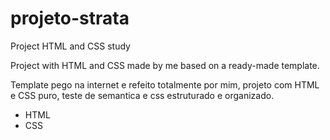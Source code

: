 # projeto-strata

Project HTML and CSS study

Project with HTML and CSS made by me based on a ready-made template.

Template pego na internet e refeito totalmente por mim, projeto com HTML e CSS puro, teste de semantica e css estruturado e organizado.

- HTML
- CSS

